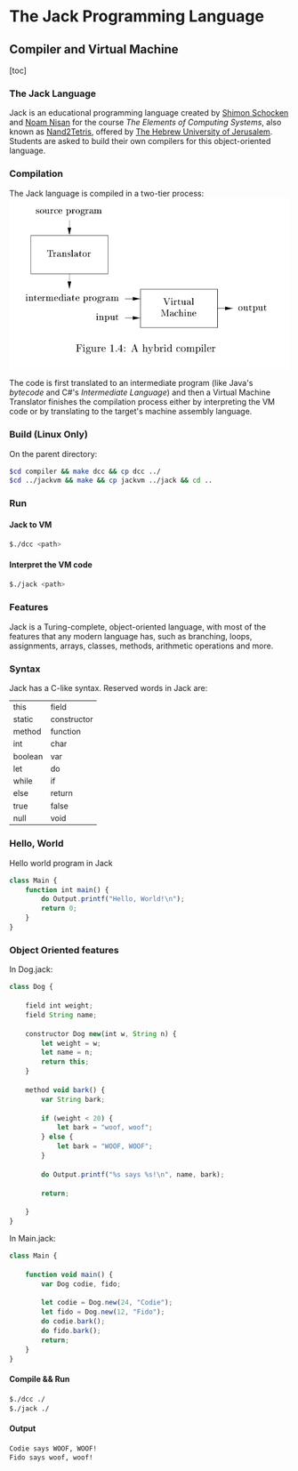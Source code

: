 # The Jack Programming Language 
## Compiler and Virtual Machine

[toc]

### The Jack Language 
Jack is an educational programming language created by [Shimon Schocken](https://shimonschocken.com) and [Noam Nisan](https://en.wikipedia.org/wiki/Noam_Nisan) for the course *The Elements of Computing Systems*, also known as [Nand2Tetris](https://nand2tetris.org), offered by [The Hebrew University of Jerusalem](https://en.wikipedia.org/wiki/Hebrew_University_of_Jerusalem). Students are asked to build their own compilers for this object-oriented language.

### Compilation 
The Jack language is compiled in a two-tier process:
![Two tier compilation process. from the book *Compilers: Principles, Techniques and tools*](./compilation.png)

The code is first translated to an intermediate program (like Java's *bytecode* and C#'s *Intermediate Language*) and then a Virtual Machine Translator finishes the compilation process either by interpreting the VM code or by translating to the target's machine assembly language.  


### Build (Linux Only)
On the parent directory: 
```Bash
$cd compiler && make dcc && cp dcc ../
$cd ../jackvm && make && cp jackvm ../jack && cd ..
```

### Run
#### Jack to VM
```Bash
$./dcc <path>
```

#### Interpret the VM code 
```Bash
$./jack <path>
```

### Features
Jack is a Turing-complete, object-oriented language, with most of the features that any modern language has, such as branching, loops, assignments, arrays, classes, methods, arithmetic operations and more.

### Syntax
Jack has a C-like syntax. Reserved words in Jack are:

|      |      |
| :------------- | :------------- |
| this       | field       |
| static | constructor       |
| method | function |
| int | char |
| boolean | var |
| let | do |
| while | if |
| else | return |
| true | false |
| null | void |

### Hello, World

Hello world program in Jack

```JavaScript
class Main {
    function int main() {
        do Output.printf("Hello, World!\n");
        return 0;
    }
}

```

### Object Oriented features 

In Dog.jack:

```JavaScript
class Dog {

    field int weight;
    field String name;

    constructor Dog new(int w, String n) {
        let weight = w;
        let name = n;  
        return this;
    }

    method void bark() {
        var String bark;

        if (weight < 20) {
            let bark = "woof, woof";
        } else {
            let bark = "WOOF, WOOF";
        }

        do Output.printf("%s says %s!\n", name, bark); 

        return;

    }
}

```

In Main.jack:
```JavaScript
class Main {

    function void main() {
        var Dog codie, fido;

        let codie = Dog.new(24, "Codie");
        let fido = Dog.new(12, "Fido");
        do codie.bark();
        do fido.bark();
        return;
    }
}

```

#### Compile && Run 
```Bash
$./dcc ./
$./jack ./
```

#### Output
```
Codie says WOOF, WOOF!
Fido says woof, woof!
```


